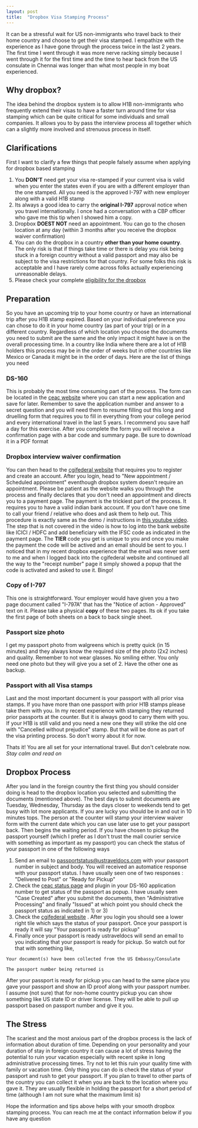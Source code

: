 ```yaml
---
layout: post
title:  "Dropbox Visa Stamping Process"
---
```


It can be a stressful wait for US non-immigrants who travel back to their home country and choose to get their visa stamped. I empathize with the experience as I have gone through the process twice in the last 2 years. The first time I went through it was more nerve racking simply because I went through it for the first time and the time to hear back from the US consulate in Chennai was longer than what most people in my boat experienced.

Why dropbox?
-------------
The idea behind the dropbox system is to allow H1B non-immigrants who frequently extend their visas to have a faster turn around time for visa stamping which can be quite critical for some individuals and small companies. It allows you to by pass the interview process all together which can a slightly more involved and strenuous process in itself.

Clarifications
--------------
First I want to clarify a few things that people falsely assume when applying for dropbox based stamping
1. You **DON'T** need get your visa re-stamped if your current visa is valid when you enter the states even if you are with a different employer than the one stamped. All you need is the approved I-797 with new employer along with a valid H1B stamp
2. Its always a good idea to carry the **original I-797** approval notice when you travel internationally. I once had a conversation with a CBP officer who gave me this tip when I showed him a copy.
3. Dropbox **DOEST NOT** need an appointment. You can go to the chosen location at any day (within 3 months after you receive the dropbox waiver confirmation)
4. You can do the dropbox in a country **other than your home country**. The only risk is that if things take time or there is delay you risk being stuck in a foreign country without a valid passport and may also be subject to the visa restrictions for that country. For some folks this risk is acceptable and I have rarely come across folks actually experiencing unreasonable delays.
5. Please check your complete [eligibility for the dropbox](http://www.ustraveldocs.com/in/in-niv-visarenew.asp)

Preparation
-----------
So you have an upcoming trip to your home country or have an international trip after you H1B stamp expired. Based on your individual preference you can chose to do it in your home country (as part of your trip) or in a different country. Regardless of which location you choose the documents you need to submit are the same and the only impact it might have is on the overall processing time. In a country like India where there are a lot of H1B holders this process may be in the order of weeks but in other countries like Mexico or Canada it might be in the order of days.
Here are the list of things you need

### DS-160
This is probably the most time consuming part of the process. The form can be located in the [ceac website](http://ceac.state.gov/genniv/) where you can start a new application and save for later. Remember to save the application number and answer to a secret question and you will need them to resume filling out this long and druelling form that requires you to fill in everything from your college period and every international travel in the last 5 years. I recommend you save half a day for this exercise. After you complete the form you will receive a confirmation page with a bar code and summary page. Be sure to download it in a PDF format

### Dropbox interview waiver confirmation
You can then head to the [cgifederal website](https://cgifederal.secure.force.com/) that requires you to register and create an account. After you login, head to "New appointment / Scheduled appointment" eventhough dropbox system doesn't require an appointment. Please be patient as the website walks you through the process and finally declares that you don't need an appointment and directs you to a payment page.
The payment is the trickiest part of the process. It requires you to have a valid indian bank account. If you don't have one time to call your friend / relative who does and ask them to help out. This procedure is exactly same as the demo / instructions in [this youtube video](https://www.youtube.com/watch?v=NRGU12HuIdQ&t=7m40s). The step that is not covered in the video is how to log into the bank website like ICICI / HDFC and add beneficiary with the IFSC code as indicated in the payment page. The **TIER** code you get is unique to you and once you make the payment the code will be actived and an email should be sent to you. I noticed that in my recent dropbox experience that the email was never sent to me and when I logged back into the cgifederal website and continued all the way to the "receipt number" page it simply showed a popup that the code is activated and asked to use it. Bingo!

### Copy of I-797
This one is straightforward. Your employer would have given you a two page document called "I-797A" that has the "Notice of action - Approved" text on it. Please take a physical **copy** of these two pages. Its ok if you take the first page of both sheets on a back to back single sheet.

### Passport size photo
I get my passport photo from walgreens which is pretty quick (in 15 minutes) and they always know the required size of the photo (2x2 inches) and quality. Remember to not wear glasses. No smiling either. You only need one photo but they will give you a set of 2. Have the other one as backup.

### Passport with all Visa stamps
Last and the most important document is your passport with all prior visa stamps. If you have more than one passport with prior H1B stamps please take them with you. In my recent experience with stamping they returned prior passports at the counter. But it is always good to carry them with you. If your H1B is still valid and you need a new one they will strike the old one with "Cancelled without prejudice" stamp. But that will be done as part of the visa printing process. So don't worry about it for now.

Thats it! You are all set for your international travel. But don't celebrate now. *Stay calm and read on*

Dropbox Process
---------------
After you land in the foreign country the first thing you should consider doing is head to the dropbox location you selected and submitting the documents (mentioned above). The best days to submit documents are Tuesday, Wednesday, Thursday as the days closer to weekends tend to get busy with lot more applicants. If you are lucky you should be in and out in 10 minutes tops. The person at the counter will stamp your interview waiver form with the current date which you can use later use to get your passport back. Then begins the waiting period. If you have chosen to pickup the passport yourself (which I prefer as I don't trust the mail courier service with something as important as my passport) you can check the status of your passport in one of the following ways
1. Send an email to  passportstatus@ustraveldocs.com with your passport number in subject and body. You will received an automatice response with your passport status. I have usually seen one of two responses : "Delivered to Post" or "Ready for Pickup"
2. Check the [ceac status page](https://ceac.state.gov/CEACStatTracker/Status.aspx) and plugin in your DS-160 application number to get status of the passport as popup. I have usually seen "Case Created" after you submit the documents, then "Administrative Processing" and finally "Issued" at which point you should check the passport status as indicated in 1) or 3)
3. Check the [cgifederal website](https://cgifederal.secure.force.com/) . After you login you should see a lower right tile which says the status of your passport. Once your passport is ready it will say "Your passport is ready for pickup"
4. Finally once your passport is ready ustraveldocs will send an email to you indicating that your passport is ready for pickup. So watch out for that with something like,

```
Your document(s) have been collected from the US Embassy/Consulate 

The passport number being returned is
```
After your passport is ready for pickup you can head to the same place you gave your passport and show an ID proof along with your passport number. I assume (not sure) that for non-home country pickup you can show something like US state ID or driver license. They will be able to pull up passport based on passport number and give it you.

The Stress
----------
The scariest and the most anxious part of the dropbox process is the lack of information about duration of time. Depending on your personality and your duration of stay in foreign country it can cause a lot of stress having the potential to ruin your vacation especially with recent spike in long administrative processing times. Try not to let this ruin your quality time with family or vacation time. Only thing you can do is check the status of your passport and rush to get your passport. If you plan to travel to other parts of the country you can collect it when you are back to the location where you gave it. They are usually flexible in holding the passport for a short period of time (although I am not sure what the maximum limit is)


Hope the information and tips above helps with your smooth dropbox stamping process. You can reach me at the contact information below if you have any question
